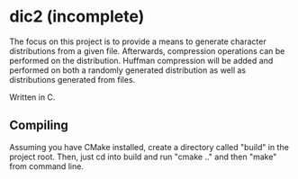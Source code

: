 # dic2 (incomplete)
The focus on this project is to provide a means to generate character distributions
from a given file. Afterwards, compression operations can be performed on the distribution. 
Huffman compression will be added and performed on both a randomly generated distribution
as well as distributions generated from files.

Written in C.

## Compiling
Assuming you have CMake installed, create a directory called "build"
in the project root. Then, just cd into build and run "cmake .."
and then "make" from command line.
